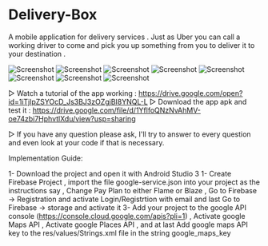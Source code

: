 # Delivery-Box
A mobile application for delivery services . Just as Uber you can call a working driver to come and pick you up something from you to deliver it to your destination .  

![Screenshot](https://i.ibb.co/R2x0Nxc/single-history.png)
![Screenshot](https://i.ibb.co/k8wyL7T/paypal2.png)
![Screenshot](https://i.ibb.co/PzcCDby/paypal.png)
![Screenshot](https://i.ibb.co/MDBDB1r/login.png)
![Screenshot](https://i.ibb.co/XbycFCj/login-2.png)
![Screenshot](https://i.ibb.co/BthGtxt/history.png)
![Screenshot](https://i.ibb.co/4RH1rn5/driver.png)
![Screenshot](https://i.ibb.co/4JQC7GM/auto-complete.png)


▷ Watch a tutorial of the app working : https://drive.google.com/open?id=1iTjlpZSYOcD_Js3BJ3zOZgjBI8YNQL-L
▷ Download the app apk and test it :  https://drive.google.com/file/d/1YflfoQNzNvAhMV-oe74zbi7HphvtlXdu/view?usp=sharing

▷ If you have any question please ask, I'll try to answer to every question and even look at your code if that is necessary.

Implementation Guide:

1- Download the project and open it with Android Studio 3 
1- Create Firebase Project , import the file google-service.json into your project as the instructions say ,  Change Pay Plan to either Flame or Blaze , Go to Firebase -> Registration and activate Login/Registrtion with email and last Go to Firebase -> storage and activate it
3- Add your project to the google API console (https://console.cloud.google.com/apis?pli=1) ,  Activate google Maps API , Activate google Places API , and at last Add google maps API key to the res/values/Strings.xml file in the string google_maps_key


